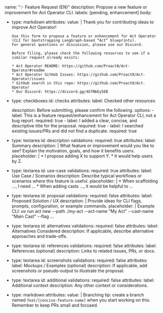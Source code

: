 name: "✨ Feature Request (EN)"
description: Propose a new feature or improvement for Act Operator CLI.
labels: [pending, enhancement]
body:
  - type: markdown
    attributes:
      value: |
        Thank you for contributing ideas to improve Act Operator!

        Use this form to propose a feature or enhancement for Act Operator (CLI for bootstrapping LangGraph-based “Act” blueprints).
        For general questions or discussion, please use our Discord.

        Before filing, please check the following resources to see if a similar request already exists:

        * Act Operator README: https://github.com/Proact0/Act-Operator#readme
        * Act Operator GitHub Issues: https://github.com/Proact0/Act-Operator/issues
        * GitHub search in this repo: https://github.com/Proact0/Act-Operator
        * Our Discord: https://discord.gg/4GTNbEy5EB
  - type: checkboxes
    id: checks
    attributes:
      label: Checked other resources
    
      description: Before submitting, please confirm the following.
      options:
        - label: This is a feature request/enhancement for Act Operator CLI, not a bug report.
          required: true
        - label: I added a clear, concise, and descriptive title for the proposal.
          required: true
        - label: I searched existing issues/PRs and did not find a duplicate.
          required: true
  - type: textarea
    id: description
    validations:
      required: true
    attributes:
      label: Summary
      description: |
        What feature or improvement would you like to see?
        Explain the motivation, goals, and how it benefits users.
      placeholder: |
        * I propose adding X to support Y.
        * It would help users by Z.
  - type: textarea
    id: use-case
    validations:
      required: true
    attributes:
      label: Use Case / Scenarios
      description: Describe typical workflows or scenarios where this feature is useful.
      placeholder: |
        * When scaffolding ..., I need ...
        * When adding casts ..., it would be helpful to ...
  - type: textarea
    id: proposal
    validations:
      required: false
    attributes:
      label: Proposed Solution / UX
      description: |
        Provide ideas for CLI flags, prompts, configuration, or example commands.
      placeholder: |
        Example CLI:
        uv run act new --path ./my-act --act-name "My Act" --cast-name "Main Cast" --flag ...
  - type: textarea
    id: alternatives
    validations:
      required: false
    attributes:
      label: Alternatives Considered
      description: If applicable, describe alternative approaches and trade-offs.
  - type: textarea
    id: references
    validations:
      required: false
    attributes:
      label: References (optional)
      description: Links to related issues, PRs, or docs.
  - type: textarea
    id: screenshots
    validations:
      required: false
    attributes:
      label: Mockups / Examples (optional)
      description: If applicable, add screenshots or pseudo-output to illustrate the proposal.
  - type: textarea
    id: additional
    validations:
      required: false
    attributes:
      label: Additional context
      description: Any other context or considerations.
  - type: markdown
    attributes:
      value: |
        Branching tip: create a branch named `feat/[concise-feature-name]` when you start working on this.
        Remember to keep PRs small and focused.
